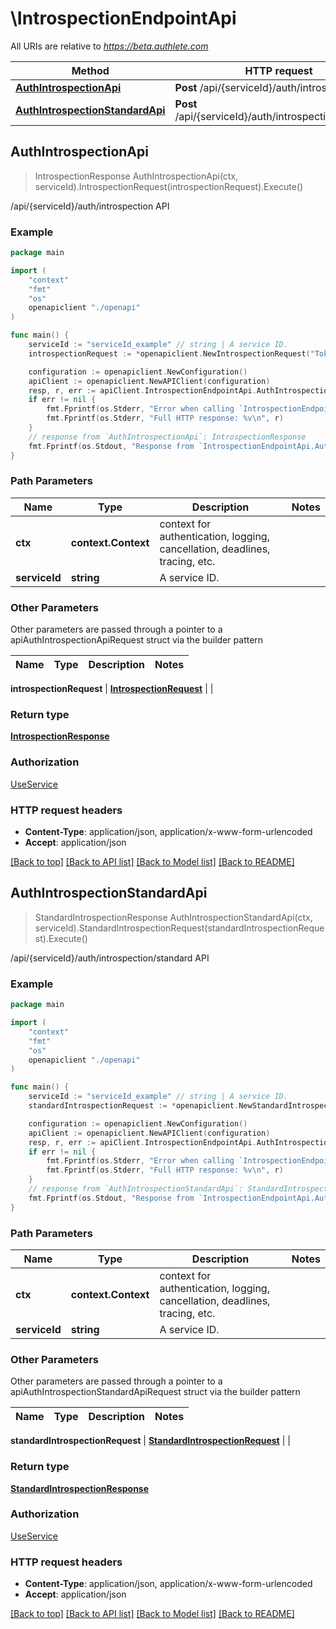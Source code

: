# \IntrospectionEndpointApi

All URIs are relative to *https://beta.authlete.com*

Method | HTTP request | Description
------------- | ------------- | -------------
[**AuthIntrospectionApi**](IntrospectionEndpointApi.md#AuthIntrospectionApi) | **Post** /api/{serviceId}/auth/introspection | /api/{serviceId}/auth/introspection API
[**AuthIntrospectionStandardApi**](IntrospectionEndpointApi.md#AuthIntrospectionStandardApi) | **Post** /api/{serviceId}/auth/introspection/standard | /api/{serviceId}/auth/introspection/standard API



## AuthIntrospectionApi

> IntrospectionResponse AuthIntrospectionApi(ctx, serviceId).IntrospectionRequest(introspectionRequest).Execute()

/api/{serviceId}/auth/introspection API



### Example

```go
package main

import (
    "context"
    "fmt"
    "os"
    openapiclient "./openapi"
)

func main() {
    serviceId := "serviceId_example" // string | A service ID.
    introspectionRequest := *openapiclient.NewIntrospectionRequest("Token_example") // IntrospectionRequest | 

    configuration := openapiclient.NewConfiguration()
    apiClient := openapiclient.NewAPIClient(configuration)
    resp, r, err := apiClient.IntrospectionEndpointApi.AuthIntrospectionApi(context.Background(), serviceId).IntrospectionRequest(introspectionRequest).Execute()
    if err != nil {
        fmt.Fprintf(os.Stderr, "Error when calling `IntrospectionEndpointApi.AuthIntrospectionApi``: %v\n", err)
        fmt.Fprintf(os.Stderr, "Full HTTP response: %v\n", r)
    }
    // response from `AuthIntrospectionApi`: IntrospectionResponse
    fmt.Fprintf(os.Stdout, "Response from `IntrospectionEndpointApi.AuthIntrospectionApi`: %v\n", resp)
}
```

### Path Parameters


Name | Type | Description  | Notes
------------- | ------------- | ------------- | -------------
**ctx** | **context.Context** | context for authentication, logging, cancellation, deadlines, tracing, etc.
**serviceId** | **string** | A service ID. | 

### Other Parameters

Other parameters are passed through a pointer to a apiAuthIntrospectionApiRequest struct via the builder pattern


Name | Type | Description  | Notes
------------- | ------------- | ------------- | -------------

 **introspectionRequest** | [**IntrospectionRequest**](IntrospectionRequest.md) |  | 

### Return type

[**IntrospectionResponse**](IntrospectionResponse.md)

### Authorization

[UseService](../README.md#UseService)

### HTTP request headers

- **Content-Type**: application/json, application/x-www-form-urlencoded
- **Accept**: application/json

[[Back to top]](#) [[Back to API list]](../README.md#documentation-for-api-endpoints)
[[Back to Model list]](../README.md#documentation-for-models)
[[Back to README]](../README.md)


## AuthIntrospectionStandardApi

> StandardIntrospectionResponse AuthIntrospectionStandardApi(ctx, serviceId).StandardIntrospectionRequest(standardIntrospectionRequest).Execute()

/api/{serviceId}/auth/introspection/standard API



### Example

```go
package main

import (
    "context"
    "fmt"
    "os"
    openapiclient "./openapi"
)

func main() {
    serviceId := "serviceId_example" // string | A service ID.
    standardIntrospectionRequest := *openapiclient.NewStandardIntrospectionRequest("Parameters_example") // StandardIntrospectionRequest | 

    configuration := openapiclient.NewConfiguration()
    apiClient := openapiclient.NewAPIClient(configuration)
    resp, r, err := apiClient.IntrospectionEndpointApi.AuthIntrospectionStandardApi(context.Background(), serviceId).StandardIntrospectionRequest(standardIntrospectionRequest).Execute()
    if err != nil {
        fmt.Fprintf(os.Stderr, "Error when calling `IntrospectionEndpointApi.AuthIntrospectionStandardApi``: %v\n", err)
        fmt.Fprintf(os.Stderr, "Full HTTP response: %v\n", r)
    }
    // response from `AuthIntrospectionStandardApi`: StandardIntrospectionResponse
    fmt.Fprintf(os.Stdout, "Response from `IntrospectionEndpointApi.AuthIntrospectionStandardApi`: %v\n", resp)
}
```

### Path Parameters


Name | Type | Description  | Notes
------------- | ------------- | ------------- | -------------
**ctx** | **context.Context** | context for authentication, logging, cancellation, deadlines, tracing, etc.
**serviceId** | **string** | A service ID. | 

### Other Parameters

Other parameters are passed through a pointer to a apiAuthIntrospectionStandardApiRequest struct via the builder pattern


Name | Type | Description  | Notes
------------- | ------------- | ------------- | -------------

 **standardIntrospectionRequest** | [**StandardIntrospectionRequest**](StandardIntrospectionRequest.md) |  | 

### Return type

[**StandardIntrospectionResponse**](StandardIntrospectionResponse.md)

### Authorization

[UseService](../README.md#UseService)

### HTTP request headers

- **Content-Type**: application/json, application/x-www-form-urlencoded
- **Accept**: application/json

[[Back to top]](#) [[Back to API list]](../README.md#documentation-for-api-endpoints)
[[Back to Model list]](../README.md#documentation-for-models)
[[Back to README]](../README.md)

